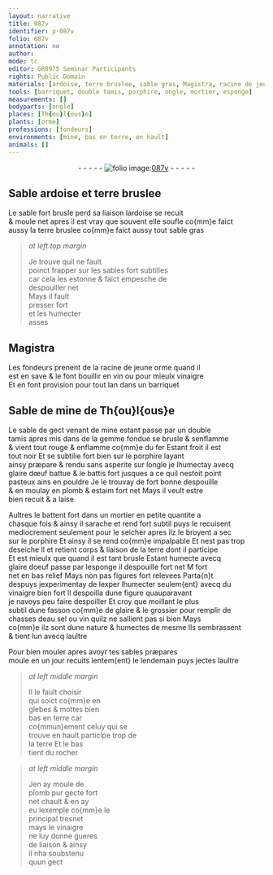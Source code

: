 ```yaml
---
layout: narrative
title: 087v
identifier: p-087v
folio: 087v
annotation: no
author:
mode: tc
editor: GR8975 Seminar Participants
rights: Public Domain
materials: [ardoise, terre bruslee, sable gras, Magistra, racine de jeune orme, vin, vinaigre, Sable de mine de Th{ou}l{ous}e, gemme fondue, fer, porphire, glaire dœuf battue, plomb, estaim, terre, glaire doeuf passe par lesponge, glaire, eau, sel, rocher]
tools: [barriquet, double tamis, porphire, ongle, mortier, esponge]
measurements: []
bodyparts: [ongle]
places: [Th{ou}l{ous}e]
plants: [orme]
professions: [fondeurs]
environments: [mine, bas en terre, en hault]
animals: []
---
```


<div class="folio" align="center">- - - - - <a href="http://gallica.bnf.fr/ark:/12148/btv1b10500001g/f180.image" target="_blank"><img src="https://cu-mkp.github.io/2017-workshop-edition/assets/photo-icon.png" alt="folio image: " style="display:inline-block; margin-bottom:-3px;"/>087v</a> - - - - - </div>  
  

## Sable <span class="m">ardoise</span> et <span class="m">terre bruslee</span>

 
Le sable fort brusle perd sa liaison l<span class="m">ardoise</span> se recuit<br/> & moule net apres il est vray que souvent elle soufle co{mm}e faict<br/> aussy la <span class="m">terre bruslee</span> co{mm}e faict aussy tout <span class="m">sable gras</span>
 
> *at left top margin*
> 
> 
>   Je trouve quil ne fault<br/> poinct frapper sur les sables fort subtilies<br/> car cela les estonne & <span class="del">faict</span> empesche de<br/> despouiller net<br/> Mays il fault<br/> presser fort<br/> et les humecter<br/> asses
 
 
  

## <span class="m">Magistra</span>

 
Les <span class="pro">fondeurs</span> prenent de la <span class="m">racine de jeune <span class="pa">orme</span></span> quand il<br/> est en save & le font bouillir en <span class="m">vin</span> ou pour mieulx <span class="m">vinaigre</span><br/> Et en font provision pour <span class="tmp">tout lan</span> dans un <span class="tl">barriquet</span>
 
 
  

## <span class="m">Sable de <span class="env">mine</span> de <span class="pl">Th{ou}l{ous}e</span></span>

 
Le sable de gect venant de <span class="env">mine</span> estant passe par un <span class="tl">double<br/> tamis</span> apres mis dans de la <span class="m">gemme fondue</span> se brusle & senflamme<br/> & vient tout rouge & enflamme co{mm}e du <span class="m">fer</span> Estant froit il est<br/> tout noir Et se subtilie fort bien sur le <span class="tl"><span class="m">porphire</span></span> layant<br/> ainsy præpare & rendu sans asperite sur l<span class="tl"><span class="bp">ongle</span></span> je lhumectay avecq<br/> <span class="m">glaire dœuf battue</span> & le battis fort jusques a ce quil nestoit point<br/> pasteux ains en pouldre Je le trouvay de fort bonne despouille<br/> & en moulay en <span class="m">plomb</span> & <span class="m">estaim</span> fort net Mays il veult estre<br/> bien recuit & a laise
 
Aultres le battent fort dans un <span class="tl">mortier</span> en petite quantite a<br/> chasque fois & ainsy il sarache et rend fort subtil puys le recuisent<br/> mediocrement seulement pour le seicher apres ilz le broyent a sec<br/> sur le <span class="tl"><span class="m">porphire</span></span> Et ainsy il se rend co{mm}e impalpable Et nest pas trop<br/> deseiche <span class="del">Il</span> et retient corps & liaison de la <span class="m">terre</span> dont il participe<br/> Et est mieulx que quand il est tant brusle Estant humecte avecq<br/> <span class="m">glaire doeuf passe par l<span class="tl">esponge</span></span> il despouille <span class="del">fort net M</span> fort<br/> net en bas relief Mays non pas figures fort relevees Parta{n}t<br/> despuys jexperimentay de <span class="del">lexper</span> lhumecter seulem{ent} avecq du<br/> <span class="m">vinaigre</span> bien fort Il despoilla dune figure quauparavant<br/> je navoys peu faire despoiller Et croy que moillant le plus<br/> subtil dune fasson co{mm}e de <span class="m">glaire</span> & le grossier pour remplir de<br/> chasses d<span class="m">eau</span> <span class="m">sel</span> ou <span class="m">vin</span> quilz ne sallient pas si bien Mays<br/> co{mm}e ilz sont dune nature & humectes de mesme Ils sembrassent<br/> & tient lun avecq laultre
 
Pour bien mouler apres avoyr tes sables præpares<br/> moule en un <span class="tmp">jour</span> recuits lentem{ent} le <span class="tmp">lendemain</span> puys jectes laultre
 
> *at left middle margin*
> 
> 
>   Il le fault choisir<br/> qui soict <span class="del">co{mm}e</span> en<br/> glebes & mottes bien<br/> <span class="env">bas en terre</span> car<br/> co{mmun}ement celuy qui se<br/> trouve <span class="env">en hault</span> participe trop de<br/> la <span class="m">terre</span> Et le bas<br/> tient du <span class="m">rocher</span>
 
> *at left middle margin*
> 
> 
>   Jen ay moule de<br/> <span class="m">plomb</span> pur gecte fort<br/> <span class="del">net</span> chault & en ay<br/> eu lexemple co{mm}e le<br/> principal tresnet<br/> mays le <span class="m">vinaigre</span><br/> ne luy donne gueres<br/> de liaison & ainsy<br/> il nha soubstenu<br/> quun gect
 
